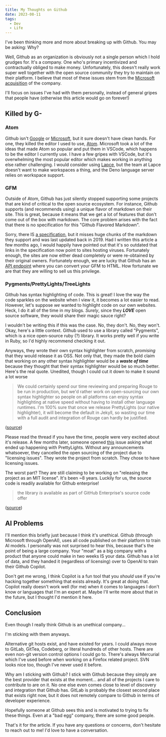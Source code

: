 ```yaml
---
title: My Thoughts on Github
date: 2023-08-11
tags:
  - Dev
  - Life
---
```


I've been thinking more and more about breaking up with Github. You may be
asking: Why?

Well, Github as an organization is obviously not a single person which I hold
grudges for. It's a company. One who's primary incentivized and contractually
obliged to make money. Unfortunately, this doesn't really work super well
together with the open source community they try to maintain on their platform.
I believe that most of these issues stem from the
[Microsoft acquisition](https://news.microsoft.com/announcement/microsoft-acquires-github/)
of the company.

I'll focus on issues I've had with them personally, instead of general gripes
that people have (otherwise this article would go on forever!)

## Killed by G-

### Atom

Github isn't [Google](https://killedbygoogle.com/) or
[Microsoft](https://killedbymicrosoft.info/), but it sure doesn't have clean
hands. For one, they killed the editor I used to use, [Atom](https://atom.io).
Microsoft took a lot of the ideas that made Atom so popular and put them in
VSCode, which happens to be the editor I currently use. I have a few gripes with
VSCode, but it's overwhelming the most popular editor which makes working in
anything else rather challenging. I would consider using
[Lapce](https://github.com/lapce/lapce), but the team at Lapce doesn't want to
make workspaces a thing, and the Deno language server relies on workspace
support.

### GFM

Outside of Atom, Github has just silently stopped supporting some projects that
are kind of critical to the open source ecosystem. For instance, Github supports
(and recommends using) a unique flavor of markdown on their site. This is great,
because it means that we get a lot of features that don't come out of the box
with markdown. The core problem arises with the fact that there is no
specification for this "Github Flavored Markdown".

Sorry, there IS [a specification](https://github.github.com/gfm/), but it misses
huge chunks of the markdown they support and was last updated back in 2019. Had
I written this article a few months ago, I would happily have pointed out that
it's so outdated that links in the specification now point to sites hosting
viruses. Fortunately enough, the sites are now either dead completely or were
re-obtained by their original owners. Fortunately enough, we are lucky that
Github has an
[API endpoint](https://docs.github.com/en/rest/markdown?apiVersion=2022-11-28)
where you can convert your GFM to HTML. How fortunate we are that they are
willing to sell us this privilege.

### Pygments/PrettyLights/TreeLights

Github has syntax highlighting of code. This is great! I love the way the code
sparkles on the website when I view it, it becomes a lot easier to read.
However, let's suppose _we_ wanted to highlight code on our own websites. Heck,
I do it all of the time in my blogs. _Surely_, since they _**LOVE**_ open source
software, they would share their magic sauce right?

I wouldn't be writing this if this was the case. No, they don't. No, they won't.
Okay, here's a little context. Github used to use a library called "Pygments",
which is a nice open-source ruby (?) library. It works pretty well if you write
in Ruby, so I'd highly recommend checking it out.

Anyways, they wrote their own syntax highlighter from scratch, _promising_ that
they would release it as OSS. Not only that, they made the bold claim that
working on any other syntax highlighter would be a _**waste of time**_ because
they thought that their syntax highlighter would be so much better. Here's the
real quote. Unedited, though I could cut it down to make it sound a lot worse

> We could certainly spend our time reviewing and preparing Rouge to be run in
> production, but we'd rather work on open-sourcing our own syntax highlighter
> so people on all platforms can enjoy syntax highlighting at native speed
> without having to install other language runtimes. I'm 100% sure that once we
> release PrettyLights (our native highlighter), it will become the default in
> Jekyll, so wasting our time with a full audit and integration of Rouge can
> hardly be justified.

([source](https://github.com/github/pages-gem/pull/79#issuecomment-85997762))

Please read the thread if you have the time, people were very excited about it's
release. A few months later, someone opened
[this](https://github.com/github/pages-gem/issues/160) issue asking what ended
up happening with PrettyLights. Without any announcements whatsoever, they
cancelled the open sourcing of the project due to "licensing issues". They wrote
the project from scratch. They chose to have licensing issues.

The worst part? They are still claiming to be working on "releasing the project
as an MIT license". It's been ~8 years. Luckily for us, the source code is
readily available for Github enterprise!

> the library _is_ available as part of GitHub Enterprise's source code offer

([source](https://github.com/github/pages-gem/issues/160#issuecomment-134565796))

## AI Problems

I'll mention this briefly just because I think it's unethical. Github (through
Microsoft through OpenAI), uses all code published on their platform to train AI
models. I personally was not surprised to hear this, because that's the point of
being a large company. Your "moat" as a big company with a product that anyone
could make in two weeks IS your data. Github has a lot of data, and they handed
it (regardless of licensing) over to OpenAI to train their Github Copilot.

Don't get me wrong, I think Copilot is a fun tool that you _should_ use if
you're hacking together something that exists already. It's great at doing that.
Copilot really doesn't work well (for me) when it comes to languages I don't
know or languages that I'm an expert at. Maybe I'll write more about that in the
future, but I thought I'd mention it here.

## Conclusion

Even though I really think Github is an unethical company...

I'm sticking with them anyways.

Alternative git hosts exist, and have existed for years. I could always move to
GitLab, GitTea, Codeberg, or literal hundreds of other hosts. There are even
non-git version control options I could go to. There's always Mercurial which
I've used before when working on a Firefox related project. SVN looks nice too,
though I've never used it before.

Why am I sticking with Github? I stick with Github because they simply are the
best provider that exists at the moment... and all of the projects I care to
contribute to are on it. No one else even comes close to level of discovery and
integration that Github has. GitLab is probably the closest second place that
exists right now, but it does not remotely compare to Github in terms of
developer experience.

Hopefully someone at Github sees this and is motivated to trying to fix these
things. Even at a "bad egg" company, there are some good people.

That's it for the article. If you have any questions or concerns, don't hesitate
to reach out to me! I'd love to have a conversation.

